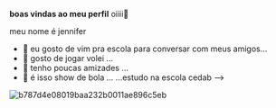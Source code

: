 
**boas vindas ao meu perfil**
oiiii👋

meu nome é jennifer

- 🔭 eu gosto de vim pra escola para conversar com meus amigos...
- 🌱 gosto de jogar volei ...
- 👯 tenho poucas amizades ...
- 🤔 é isso show de bola  ...
 ...estudo na escola cedab
-->




![b787d4e08019baa232b0011ae896c5eb](https://github.com/jenniferpz/jenniferPz/assets/136722061/8dfa3f9c-e1cf-43ca-96df-c1b62e9ffda8)




